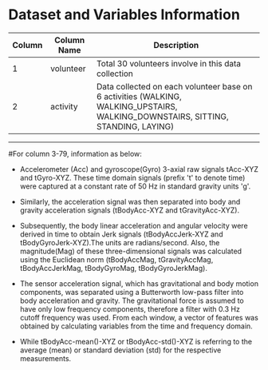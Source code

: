 # Dataset and Variables Information

Column        | Column Name   | Description
------------- | ------------- | ------------- 
1             | volunteer     | Total 30 volunteers involve in this data collection
2             | activity      | Data collected on each volunteer base on 6 activities (WALKING, WALKING_UPSTAIRS, WALKING_DOWNSTAIRS, SITTING, STANDING, LAYING)


------


#For column 3-79, information as below:  


* Accelerometer (Acc) and gyroscope(Gyro) 3-axial raw signals tAcc-XYZ and tGyro-XYZ. These time domain signals (prefix 't' to denote time) were captured at a constant rate of 50 Hz in standard gravity units 'g'.  

* Similarly, the acceleration signal was then separated into body and gravity acceleration signals (tBodyAcc-XYZ and tGravityAcc-XYZ).   

* Subsequently, the body linear acceleration and angular velocity were derived in time to obtain Jerk signals (tBodyAccJerk-XYZ and tBodyGyroJerk-XYZ).The units are radians/second. Also, the magnitude(Mag) of these three-dimensional signals was calculated using the Euclidean norm (tBodyAccMag, tGravityAccMag, tBodyAccJerkMag, tBodyGyroMag, tBodyGyroJerkMag).   

* The sensor acceleration signal, which has gravitational and body motion components, was separated using a Butterworth low-pass filter into body acceleration and gravity. The gravitational force is assumed to have only low frequency components, therefore a filter with 0.3 Hz cutoff frequency was used. From each window, a vector of features was obtained by calculating variables from the time and frequency domain.  



* While tBodyAcc-mean()-XYZ or tBodyAcc-std()-XYZ is referring to the average (mean) or standard deviation (std) for the respective measurements.   

